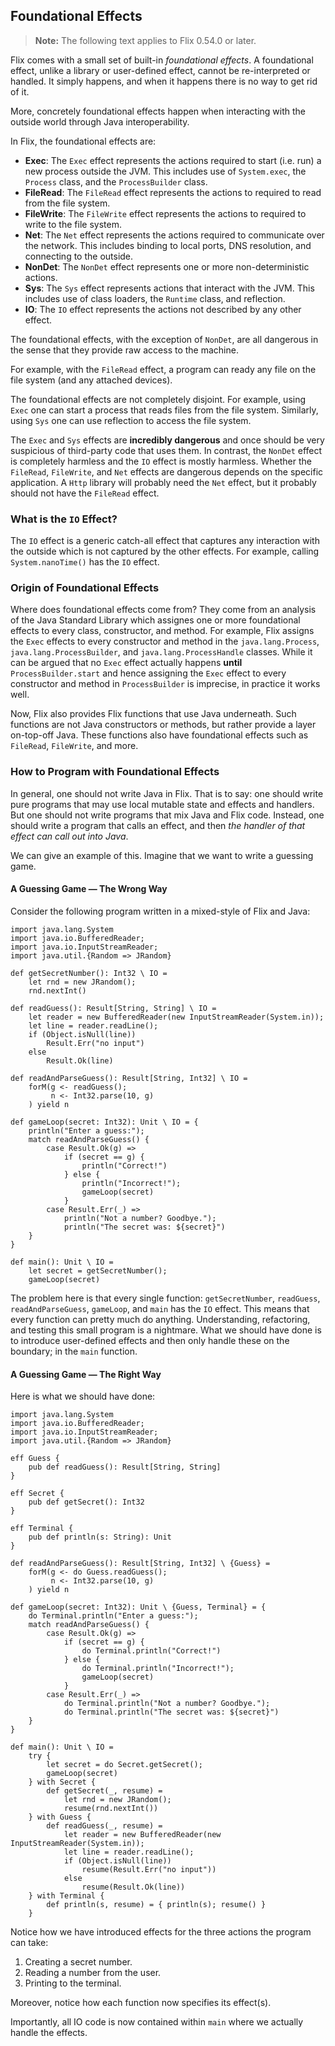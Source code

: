 ## Foundational Effects

> **Note:** The following text applies to Flix 0.54.0 or later.

Flix comes with a small set of built-in *foundational effects*. A foundational
effect, unlike a library or user-defined effect, cannot be re-interpreted or
handled. It simply happens, and when it happens there is no way to get rid of
it. 

More, concretely foundational effects happen when interacting with the outside
world through Java interoperability. 

In Flix, the foundational effects are:

- **Exec**: The `Exec` effect represents the actions required to start (i.e.
  run) a new process outside the JVM. This includes use of `System.exec`, the
  `Process` class, and the `ProcessBuilder` class.
- **FileRead**: The `FileRead` effect represents the actions to required to read
  from the file system.
- **FileWrite**: The `FileWrite` effect represents the actions to required to
  write to the file system.
- **Net**:  The `Net` effect represents the actions required to communicate over
  the network. This includes binding to local ports, DNS resolution, and
  connecting to the outside.
- **NonDet**:  The `NonDet` effect represents one or more non-deterministic actions.
- **Sys**:  The `Sys` effect represents actions that interact with the JVM. This includes use of class loaders, the `Runtime` class, and reflection.
- **IO**: The `IO` effect represents the actions not described by any other effect.

The foundational effects, with the exception of `NonDet`, are all dangerous in
the sense that they provide raw access to the machine. 

For example, with the `FileRead` effect, a program can ready any file on the
file system (and any attached devices). 

The foundational effects are not completely disjoint. For example, using `Exec`
one can start a process that reads files from the file system. Similarly, using
`Sys` one can use reflection to access the file system. 

The `Exec` and `Sys` effects are **incredibly dangerous** and once should be
very suspicious of third-party code that uses them. In contrast, the `NonDet`
effect is completely harmless and the `IO` effect is mostly harmless. Whether
the `FileRead`, `FileWrite`, and `Net` effects are dangerous depends on the
specific application. A `Http` library will probably need the `Net` effect, but
it probably should not have the `FileRead` effect.

### What is the `IO` Effect?

The `IO` effect is a generic catch-all effect that captures any interaction with
the outside which is not captured by the other effects. For example, calling
`System.nanoTime()` has the `IO` effect. 

### Origin of Foundational Effects

Where does foundational effects come from? They come from an analysis of the
Java Standard Library which assignes one or more foundational effects to every
class, constructor, and method. For example, Flix assigns the `Exec` effects to
every constructor and method in the `java.lang.Process`,
`java.lang.ProcessBuilder`, and `java.lang.ProcessHandle` classes. While it can
be argued that no `Exec` effect actually happens __until__
`ProcessBuilder.start` and hence assigning the `Exec` effect to every
constructor and method in `ProcessBuilder` is imprecise, in practice it works
well. 

Now, Flix also provides Flix functions that use Java underneath. Such functions
are not Java constructors or methods, but rather provide a layer on-top-off
Java. These functions also have foundational effects such as `FileRead`,
`FileWrite`, and more. 

### How to Program with Foundational Effects

In general, one should not write Java in Flix. That is to say: one should write
pure programs that may use local mutable state and effects and handlers. But one
should not write programs that mix Java and Flix code. Instead, one should write
a program that calls an effect, and then _the handler of that effect can call
out into Java_. 

We can give an example of this. Imagine that we want to write a guessing game. 

#### A Guessing Game &mdash; The Wrong Way

Consider the following program written in a mixed-style of Flix and Java:

```flix
import java.lang.System
import java.io.BufferedReader;
import java.io.InputStreamReader;
import java.util.{Random => JRandom}

def getSecretNumber(): Int32 \ IO = 
    let rnd = new JRandom();
    rnd.nextInt()

def readGuess(): Result[String, String] \ IO = 
    let reader = new BufferedReader(new InputStreamReader(System.in));
    let line = reader.readLine();
    if (Object.isNull(line)) 
        Result.Err("no input")
    else 
        Result.Ok(line)

def readAndParseGuess(): Result[String, Int32] \ IO = 
    forM(g <- readGuess(); 
         n <- Int32.parse(10, g)
    ) yield n

def gameLoop(secret: Int32): Unit \ IO = {
    println("Enter a guess:");
    match readAndParseGuess() {
        case Result.Ok(g) => 
            if (secret == g) {
                println("Correct!")
            } else {
                println("Incorrect!");
                gameLoop(secret)
            }
        case Result.Err(_) => 
            println("Not a number? Goodbye.");
            println("The secret was: ${secret}")
    }
}

def main(): Unit \ IO = 
    let secret = getSecretNumber();
    gameLoop(secret)

```

The problem here is that every single function: `getSecretNumber`, `readGuess`,
`readAndParseGuess`, `gameLoop`, and `main` has the `IO` effect. This means that
every function can pretty much do anything. Understanding, refactoring, and
testing this small program is a nightmare. What we should have done is to
introduce user-defined effects and then only handle these on the boundary; in
the `main` function.

#### A Guessing Game &mdash; The Right Way

Here is what we should have done:

```flix
import java.lang.System
import java.io.BufferedReader;
import java.io.InputStreamReader;
import java.util.{Random => JRandom}

eff Guess {
    pub def readGuess(): Result[String, String]
}

eff Secret {
    pub def getSecret(): Int32
}

eff Terminal {
    pub def println(s: String): Unit    
}

def readAndParseGuess(): Result[String, Int32] \ {Guess} = 
    forM(g <- do Guess.readGuess(); 
         n <- Int32.parse(10, g)
    ) yield n

def gameLoop(secret: Int32): Unit \ {Guess, Terminal} = {
    do Terminal.println("Enter a guess:");
    match readAndParseGuess() {
        case Result.Ok(g) => 
            if (secret == g) {
                do Terminal.println("Correct!")
            } else {
                do Terminal.println("Incorrect!");
                gameLoop(secret)
            }
        case Result.Err(_) => 
            do Terminal.println("Not a number? Goodbye.");
            do Terminal.println("The secret was: ${secret}")
    }
}

def main(): Unit \ IO = 
    try {
        let secret = do Secret.getSecret();
        gameLoop(secret)
    } with Secret {
        def getSecret(_, resume) = 
            let rnd = new JRandom();
            resume(rnd.nextInt())
    } with Guess {
        def readGuess(_, resume) = 
            let reader = new BufferedReader(new InputStreamReader(System.in));
            let line = reader.readLine();
            if (Object.isNull(line)) 
                resume(Result.Err("no input"))
            else 
                resume(Result.Ok(line))
    } with Terminal {
        def println(s, resume) = { println(s); resume() }
    }
```

Notice how we have introduced effects for the three actions the program can
take: 

1. Creating a secret number.
2. Reading a number from the user.
3. Printing to the terminal.

Moreover, notice how each function now specifies its effect(s). 

Importantly, all IO code is now contained within `main` where we actually handle
the effects. 
